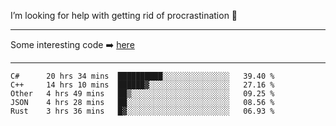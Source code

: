 I’m looking for help with getting rid of procrastination 🤔

-----

Some interesting code :arrow_right: [here](https://github.com/zhen8838/playground)

-----

<!--START_SECTION:waka-->
```text
C#      20 hrs 34 mins  ██████████░░░░░░░░░░░░░░░   39.40 % 
C++     14 hrs 10 mins  ██████▓░░░░░░░░░░░░░░░░░░   27.16 % 
Other   4 hrs 49 mins   ██▒░░░░░░░░░░░░░░░░░░░░░░   09.25 % 
JSON    4 hrs 28 mins   ██░░░░░░░░░░░░░░░░░░░░░░░   08.56 % 
Rust    3 hrs 36 mins   █▓░░░░░░░░░░░░░░░░░░░░░░░   06.93 % 
```
<!--END_SECTION:waka-->

<!--
**zhen8838/zhen8838** is a ✨ _special_ ✨ repository because its `README.md` (this file) appears on your GitHub profile.

Here are some ideas to get you started:

- 🔭 I’m currently working on ...
- 🌱 I’m currently learning ...
- 👯 I’m looking to collaborate on ...
 ...
- 💬 Ask me about ...
- 📫 How to reach me: ...
- 😄 Pronouns: ...
- ⚡ Fun fact: ...
-->
